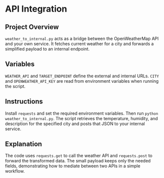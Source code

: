 # API Integration

## Project Overview
`weather_to_internal.py` acts as a bridge between the OpenWeatherMap API and your own service. It fetches current weather for a city and forwards a simplified payload to an internal endpoint.

## Variables
`WEATHER_API` and `TARGET_ENDPOINT` define the external and internal URLs. `CITY` and `OPENWEATHER_API_KEY` are read from environment variables when running the script.

## Instructions
Install `requests` and set the required environment variables. Then run `python weather_to_internal.py`. The script retrieves the temperature, humidity, and description for the specified city and posts that JSON to your internal service.

## Explanation
The code uses `requests.get` to call the weather API and `requests.post` to forward the transformed data. The small payload keeps only the needed fields, demonstrating how to mediate between two APIs in a simple workflow.
